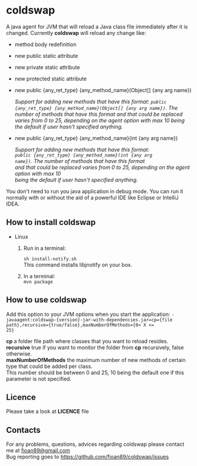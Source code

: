 coldswap
========

A java agent for JVM that will reload a Java class file immediately after it is changed.
Currently **coldswap** will reload any change like:

* method body redefinition
* new public static attribute
* new private static attribute
* new protected static attribute
* new public {any_ret_type} {any_method_name}(Object[] {any arg name})

    <i>Support for adding new methods that have this format: 
    <code>public {any_ret_type} {any_method_name}(Object[] {any arg name})</code>. The number of methods that have this format 
    and that could be replaced varies from 0 to 25, depending on the agent option with max 10 
    being the default if user hasn't specified anything.</i>
* new public {any_ret_type} {any_method_name}(int {any arg name})

    <i>Support for adding new methods that have this format:   
    <code>public {any_ret_type} {any_method_name}(int {any arg name})</code>. The number of methods that have this format   
    and that could be replaced varies from 0 to 25, depending on the agent option with max 10   
    being the default if user hasn't specified anything.</i>    


You don't need to run you java application in debug mode. You can run it normally with or without the
aid of a powerful IDE like Eclipse or IntelliJ IDEA.

How to install **coldswap**
----------------

* Linux
  1. Run in a terminal:

     <code>sh install-notify.sh</code>  
     This command installs libjnotify on your box.
  2. In a terminal:  
     <code>mvn package</code>


How to use **coldswap**
-----------------------

Add this option to your JVM options when you start the application:
        <code>-javaagent:coldswap-{version}-jar-with-dependencies.jar=cp={file path},recursive={true/false},maxNumberOfMethods={0< X <= 25}</code>
        
      
  <b>cp</b>                     a folder file path where classes that you want to reload resides.  
  <b>recursive</b>              true if you want to monitor the folder from <b>cp</b> recursively, false otherwise.  
  <b>maxNumberOfMethods</b>     the maximum number of new methods of certain type that could be added per class.  
  This number should be between 0 and 25, 10 being the default one if this parameter is not specified.  


Licence
-------
Please take a look at **LICENCE** file

Contacts
--------

For any problems, questions, advices regarding coldswap please contact me at fioan89@gmail.com  
Bug reporting goes to https://github.com/fioan89/coldswap/issues



